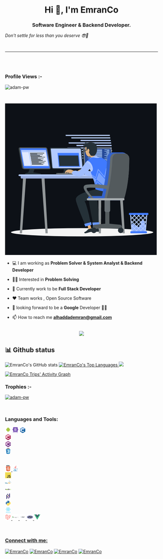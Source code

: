 <h1 align="center">Hi 👋, I'm EmranCo </h1>
<h3 align="center">Software Engineer & Backend Developer.</h3>
 <p> <em>Don't settle for less than you deserve
😎💯</em></p>
<br>
<hr>
<br>
<br>
<p align="right"> <h3>Profile Views :-</h3> <img src="https://komarev.com/ghpvc/?username=emranco&label=Profile%20views&color=0e75b6&style=flat"
    alt="adam-pw" /> 
  </p>
<br>

<p>
 <img src="https://github.com/EmranCo/EmranCo/blob/main/animation_500_kxa883sd.gif" alt="EmranCo" />
</p>


- 💻 I am working as **Problem Solver & System Analyst & Backend Developer** 

- 🕵️‍♂️ Interested in **Problem Solving** 

- :seedling: Currently work to be **Full Stack Developer** 

- :heart: Team works , Open Source Software 

- 💭 looking forward to be a **Google** Developer 💪🤩



- 📫 How to reach me **alhaddademran@gmail.com**

<br>

<div align="center">
  <a href="https://open.spotify.com/user/6s6pbtefezpookh8gwnkko15v">
    <img src="https://readme-spotify-tingz.vercel.app/api/now-playing">
  </a>
</div>

## 📊 Github status



![EmranCo's GitHub stats](https://github-readme-stats.vercel.app/api?username=EmranCo&show_icons=true&theme=radical) 
<a href="https://github.com/EmranCo/github-readme-stats">
<img alt="EmranCo's Top Languages" src="https://github-readme-stats.vercel.app/api/top-langs/?username=emranco&langs_count=8&layout=compact&theme=react&hide_border=true&bg_color=1F222E&title_color=F85D7F&icon_color=F8D866&hide=Jupyter%20Notebook" height="192px"/>
<img  src="https://github-readme-streak-stats.herokuapp.com/?user=emranco&theme=gruvbox&hide_border=true" /> 
</a>
<br>

[![EmranCo Trips' Activity Graph](https://activity-graph.herokuapp.com/graph?username=emranco&custom_title=EmranCo%20Trips's%20Contribution%20Graph&theme=gruvbox&bg_color=282828&hide_border=true&line=d1a01f&point=c58545)](https://curative-plateform.herokuapp.com)
<br>
<h3>Trophies :-</h3>
<p align="left"> 
<a href="https://github.com/emranco/github-profile-trophy"><img
      src="https://github-profile-trophy.vercel.app/?username=emranco&bg_color=0d1117&text_color=ffffff" alt="adam-pw" /></a> 
</p>

<p align="left"> <a href="https://twitter.com/" target="blank"><img
      src="https://img.shields.io/twitter/follow/?logo=twitter&style=for-the-badge" alt="" /></a> </p>


<h3 align="left">Languages and Tools:</h3>
<p align="left"> 

<code><img src="https://raw.githubusercontent.com/devicons/devicon/master/icons/android/android-original-wordmark.svg" alt="android" width="20" height="20" /></code>
<code><img src="https://raw.githubusercontent.com/devicons/devicon/master/icons/bootstrap/bootstrap-plain-wordmark.svg" alt="bootstrap" width="20" height="20" /></code>
<code><img src="https://raw.githubusercontent.com/devicons/devicon/master/icons/c/c-original.svg" alt="c" width="20" height="20" /> </code>
<code><img src="https://raw.githubusercontent.com/devicons/devicon/master/icons/cplusplus/cplusplus-original.svg" alt="cplusplus" width="20" height="20" /> </code>
<code><img src="https://raw.githubusercontent.com/devicons/devicon/master/icons/csharp/csharp-original.svg" alt="cplusplus" width="20" height="20" /> </code>
<code><img src="https://raw.githubusercontent.com/devicons/devicon/master/icons/css3/css3-original-wordmark.svg" alt="css3" width="20" height="20" /> </a> <a href="https://www.w3.org/html/" target="_blank" rel="noreferrer"> </code>
<code><img src="https://raw.githubusercontent.com/devicons/devicon/master/icons/html5/html5-original-wordmark.svg" alt="html5" width="20" height="20" /></code>
<code><img src="https://raw.githubusercontent.com/devicons/devicon/master/icons/java/java-original.svg" alt="java" width="20" height="20" />  </code>
<code><img src="https://raw.githubusercontent.com/devicons/devicon/master/icons/javascript/javascript-original.svg" alt="javascript" width="20" height="20" /> </code>
<code><img src="https://raw.githubusercontent.com/devicons/devicon/master/icons/mysql/mysql-original-wordmark.svg" alt="mysql" width="20" height="20" /> </code>
<code><img src="https://raw.githubusercontent.com/devicons/devicon/master/icons/nodejs/nodejs-original-wordmark.svg" alt="nodejs" width="20" height="20" /> </code>
<code><img src="https://raw.githubusercontent.com/devicons/devicon/2ae2a900d2f041da66e950e4d48052658d850630/icons/pandas/pandas-original.svg" alt="pandas" width="20" height="20" /> </code>
<code><img src="https://raw.githubusercontent.com/devicons/devicon/master/icons/python/python-original.svg" alt="python" width="20" height="20" /> </code>
<code><img src="https://raw.githubusercontent.com/devicons/devicon/master/icons/react/react-original-wordmark.svg" alt="react" width="20" height="20" /> </code>
<code><img src="https://raw.githubusercontent.com/github/explore/80688e429a7d4ef2fca1e82350fe8e3517d3494d/topics/laravel/laravel.png" width="20" height="20"></code>
<code><img src="https://raw.githubusercontent.com/github/explore/80688e429a7d4ef2fca1e82350fe8e3517d3494d/topics/mongodb/mongodb.png" width="20" height="20"></code>
<code><img src="https://raw.githubusercontent.com/github/explore/80688e429a7d4ef2fca1e82350fe8e3517d3494d/topics/jquery/jquery.png" width="20" height="20"></code>
<code><img src="https://raw.githubusercontent.com/github/explore/80688e429a7d4ef2fca1e82350fe8e3517d3494d/topics/php/php.png" width="20" height="20"></code>
<code><img src="https://raw.githubusercontent.com/github/explore/80688e429a7d4ef2fca1e82350fe8e3517d3494d/topics/vue/vue.png" width="20" height="20"></code>
</p>
<br>


<h3 align="left">Connect with me:</h3>
<p align="left">
   
 <a href="https://wa.me/967770774255" target="blank"><img align="center"
      src="https://raw.githubusercontent.com/rahuldkjain/github-profile-readme-generator/master/src/images/icons/Social/whatsapp.svg"
      alt="EmranCo" height="30" width="40" /></a> 
  <a href="https://www.linkedin.com/in/emran-alhaddad-859523225" target="blank"><img align="center"
      src="https://raw.githubusercontent.com/rahuldkjain/github-profile-readme-generator/master/src/images/icons/Social/linked-in-alt.svg"
      alt="EmranCo" height="30" width="40" /></a> 
  <a href="https://www.facebook.com/profile.php?id=100007355978197" target="blank"><img align="center"
      src="https://raw.githubusercontent.com/rahuldkjain/github-profile-readme-generator/master/src/images/icons/Social/facebook.svg"
      alt="EmranCo" height="30" width="40" /></a> 
 <a href="https://twitter.com/EngEmranAli1/" target="blank"><img align="center"
      src="https://raw.githubusercontent.com/rahuldkjain/github-profile-readme-generator/master/src/images/icons/Social/twitter.svg"
      alt="EmranCo" height="30" width="40" /></a> 
</p>

<br>
